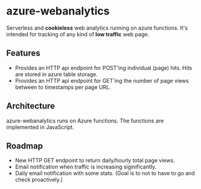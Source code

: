 # azure-webanalytics
Serverless and **cookieless** web analytics running on azure functions. It's
intended for tracking of any kind of **low traffic** web page.

## Features
* Provides an HTTP api endpoint for POST'ing individual (page) hits. Hits are
  stored in azure table storage.
* Provides an HTTP api endpoint for GET'ing the number of page views between to timestamps
  per page URL.

## Architecture
azure-webanalytics runs on Azure functions. The functions are implemented in JavaScript.

## Roadmap
- New HTTP GET endpoint to return daily/hourly total page views.
- Email notification when traffic is increasing siginificantly. 
- Daily email notification with some stats. (Goal is to not to have to go and
  check proactively.)